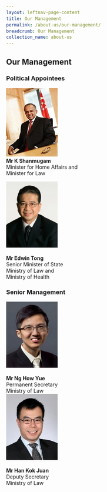 ```yaml
---
layout: leftnav-page-content
title: Our Management
permalink: /about-us/our-management/
breadcrumb: Our Management
collection_name: about-us
---
```


<style>
  img{width=100px; height=200px;}
</style>

Our Management
---

### **Political Appointees**

  <img src="/images/1510806764644.jpg"><br>
  <b>Mr K Shanmugam</b><br>
  Minister for Home Affairs and<br>
  Minister for Law<br>

<div class="img-gallery">
  <img src="/images/1532069362285.jpg"></div><br>
  <b>Mr Edwin Tong</b><br>
  Senior Minister of State<br>
  Ministry of Law and<br>
  Ministry of Health<br>

### **Senior Management**

<div class="img-gallery">
  <img src="/images/1514972152202.jpg"></div><br>
  <b>Mr Ng How Yue</b><br>
  Permanent Secretary<br>
  Ministry of Law<br>

<div class="img-gallery">
  <img src="/images/1515047430356.jpg"></div><br>
  <b>Mr Han Kok Juan</b><br>
  Deputy Secretary<br>
  Ministry of Law<br>
